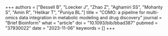+++
authors = ["Bessell B", "Loecker J", "Zhao Z", "Aghamiri SS", "Mohanty S", "Amin R", "Helikar T", "Puniya BL."]
title = "COMO: a pipeline for multi-omics data integration in metabolic modeling and drug discovery"
journal = "Brief Bioinform"
what = "article"
doi = "10.1093/bib/bbad387"
pubmed = "37930022"
date = "2023-11-06"
keywords = []
+++

